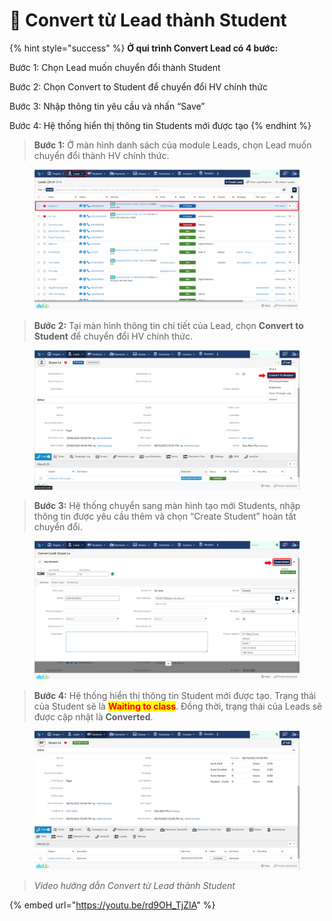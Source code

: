 # 🔄 Convert từ Lead thành Student

{% hint style="success" %}
**Ở qui trình Convert Lead có 4 bước:**

Bước 1: Chọn Lead muốn chuyển đổi thành Student

Bước 2: Chọn Convert to Student để chuyển đổi HV chính thức

Bước 3: Nhập thông tin yêu cầu và nhấn “Save”

Bước 4: Hệ thống hiển thị thông tin Students mới được tạo
{% endhint %}

> **Bước 1:** Ở màn hình danh sách của module Leads, chọn Lead muốn chuyển đổi thành HV chính thức.

<figure><img src="../../.gitbook/assets/image (24).png" alt=""><figcaption></figcaption></figure>

> **Bước 2:**&#x20;
> Tại màn hình thông tin chi tiết của Lead, chọn **Convert to Student** để chuyển đổi HV chính thức.

<figure><img src="../../.gitbook/assets/image (6) (6).png" alt=""><figcaption></figcaption></figure>

> **Bước 3:** Hệ thống chuyển sang màn hình tạo mới Students, nhập thông tin được yêu cầu thêm và chọn “Create Student” hoàn tất chuyển đổi.

<figure><img src="../../.gitbook/assets/image (28).png" alt=""><figcaption></figcaption></figure>

> **Bước 4:** Hệ thống hiển thị thông tin Student mới được tạo. Trạng thái của Student sẽ là <mark style="color:red;">**Waiting to class**</mark>. Đồng thời, trạng thái của Leads sẽ được cập nhật là **Converted**.

<figure><img src="../../.gitbook/assets/image (13).png" alt=""><figcaption></figcaption></figure>

> _Video hướng dẫn Convert từ Lead thành Student_

{% embed url="https://youtu.be/rd9OH_TjZIA" %}
